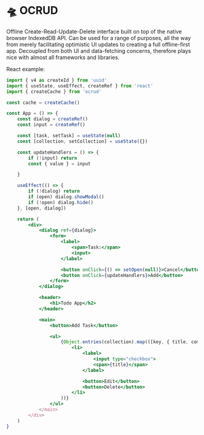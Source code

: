 # 🛸 OCRUD

Offline Create-Read-Update-Delete interface built on top of the native browser IndexedDB API. Can be used for a range of purposes, all the way from merely facilitating optimistic UI updates to creating a full offline-first app. Decoupled from both UI and data-fetching concerns, therefore plays nice with almost all frameworks and libraries.

React example:

```jsx
import { v4 as createId } from 'uuid'
import { useState, useEffect, createRef } from 'react'
import { createCache } from 'ocrud'

const cache = createCache()

const App = () => {
    const dialog = createRef()
    const input = createRef()

    const [task, setTask] = useState(null)
    const [collection, setCollection] = useState({})

    const updateHandlers = () => {
        if (!input) return
        const { value } = input

    }

    useEffect(() => {
        if (!dialog) return
        if (open) dialog.showModal()
        if (!open) dialog.hide()
    }, [open, dialog])

    return (
        <div>
            <dialog ref={dialog}>
                <form>
                    <label>
                        <span>Task:</span>
                        <input>
                    </label>

                    <button onClick={() => setOpen(null)}>Cancel</button>
                    <button onClick={updateHandlers}>Add</button>
                </form>
            </dialog>

            <header>
                <h1>Todo App</h2>
            </header>

            <main>
                <button>Add Task</button>

                <ul>
                    {Object.entries(collection).map(([key, { title, completed }]) => (
                        <li>
                            <label>
                                <input type="checkbox">
                                <span>{title}</span>
                            </label>

                            <button>Edit</button>
                            <button>Delete</button>
                        </li>
                    ))}
                </ul>
            </main>
        </div>
    )
}



```